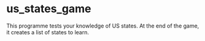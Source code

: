 # us_states_game
This programme tests your knowledge of US states. At the end of the game, it creates a list of states to learn. 

